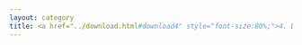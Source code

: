 ```yaml
---
layout: category
title: <a href="../download.html#download4" style="font-size:80%;">4. Design Guidelines</a>
---
```

